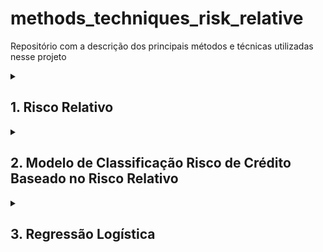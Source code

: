 # methods_techniques_risk_relative
Repositório com a descrição dos principais métodos e técnicas utilizadas nesse projeto

<details>

<summary> <h2> 1. Risco Relativo </h2></summary>

Para o caso desse projeto, será analisado se, por exemplo, para uma variável como a idade, uma determinada faixa etária apresenta maior risco de inadimplência que outra, identificando se certos grupos são mais propensos a não cumprir com suas obrigações financeiras.  Esses grupos são os quartis da amostra, segmentados previamente como mostrado em **Cálculo dos quartis**: 

<details> <summary> <h4> Cálculo dos quartis </h4>  - Clique em ▶ para ver os detalhes </summary> 

****

Aqui, foi obtida a segmentação das seguintes variáveis em quartis:

**age | last_month_salary | number_dependents | total_loan | total_90_days_overdue | using lines not secured personal assets | debt_ratio**

O código utilizado para a segmentação foi o seguinte:

```sql
  SELECT *,
    NTILE(4) OVER (ORDER BY age) AS age_quartiles,
    NTILE(4) OVER (ORDER BY last_month) AS last_month_quartiles,
    NTILE(4) OVER (ORDER BY number_dependents) AS number_dependents_quartiles,
    NTILE(4) OVER (ORDER BY total_loan) AS total_loan_quartiles,
    NTILE(4) OVER (ORDER BY total_90_days_overdue) AS total_90_days_overdue_quartiles,
    NTILE(4) OVER (ORDER BY total_lines) AS total_lines_quartiles,
    NTILE(4) OVER (ORDER BY debt_ratio) AS debt_ratio_quartiles
  FROM `dados_proj3.proj3_unified_table2`
```
</details>

O cálculo do risco relativo será feito para cada quartil, conforme a fórmula:

$$
𝑅𝑅_{Q_n}= \tau_{Q_n}/\tau_{Q_x, Q_y, Q_z}
$$

Onde, 

$\tau_{Q_n}$ é a taxa de inadimplência do quartil *n*

$\tau_{Q_x, Q_y, Q_z}$ é a taxa de inadimplência dos outros quartis.

Para o cálculo de Risco Relativo no Big Query, foi utilizado o seguinte raciocínio:

$\tau_{Q_1}$ é calculado como a média da variável *default_flag* no quartil *n*. Como a variável *default_flag* tem valor 1 para inadimplentes e 0 para adimplentes, a soma dessa variável dentro do quartil 1, dividida pelo número de observações no quartil, nos dá a taxa de inadimplência para aquele grupo:

$$
\tau_{Q_n}= media(\textup{default flag(Qn)})
$$

e

$$
\tau_{Q_x, Q_y, Q_z}= \frac{\sum (\textup{default flag}) - \Sigma (\textup{default flag (Qn)})}{N-N_{Qn}}
$$

Onde,

- $\sum (\textup{default flag})$ é a soma total dos valores da variável default_flag.
- $\Sigma (\textup{default flag (Qn)}$ é a soma dos valores da variável default_flag no quartil n.
- $N$ é o número total de observações na amostra.
- $N_{Qn}$ é o número de observações no quartil *n*.

Esse cálculo nos permitirá comparar a taxa de inadimplência do quartil n com os outros quartis, ajudando a identificar se existe um grupo de cada variável com maior risco de inadimplência.

O risco relativo e a classificação dos grupos foram feitas em um mesmo código e será melhor detalhado abaixo:

```sql
-- Dividindo os dados em quartis com NTILE
WITH quartiles_table AS (
  SELECT *,
    NTILE(4) OVER (ORDER BY age) AS age_quartiles,
    NTILE(4) OVER (ORDER BY last_month) AS last_month_quartiles,
    NTILE(4) OVER (ORDER BY number_dependents) AS number_dependents_quartiles,
    NTILE(4) OVER (ORDER BY total_loan) AS total_loan_quartiles,
    NTILE(4) OVER (ORDER BY total_90_days_overdue) AS total_90_days_overdue_quartiles,
    NTILE(4) OVER (ORDER BY total_lines) AS total_lines_quartiles,
    NTILE(4) OVER (ORDER BY debt_ratio) AS debt_ratio_quartiles
  FROM `dados_proj3.proj3_unified_table2`
),

total_measurements AS (
  SELECT
    SUM(default_flag) AS sum_default,
    COUNT(*) AS total
  FROM quartiles_table
),

age_relative_risks AS (
  SELECT
    age_quartiles AS quartile,
    min(age) AS lower_age,
    max(age) AS upper_age,
    AVG(default_flag) / ((total_measurements.sum_default - SUM(default_flag)) / (total_measurements.total - COUNT(*))) AS relative_risk
  FROM quartiles_table, total_measurements
  GROUP BY age_quartiles, total_measurements.sum_default, total_measurements.total
),

last_month_relative_risks AS (
  SELECT
    last_month_quartiles AS quartile,
    min(last_month) AS lower_last_month,
    max(last_month) AS upper_last_month,
    AVG(default_flag) / ((total_measurements.sum_default - SUM(default_flag)) / (total_measurements.total - COUNT(*))) AS relative_risk
  FROM quartiles_table, total_measurements
  GROUP BY last_month_quartiles, total_measurements.sum_default, total_measurements.total
),

number_dependents_relative_risks AS (
  SELECT
    number_dependents_quartiles AS quartile,
    min(number_dependents) AS lower_number_dependents,
    max(number_dependents) AS upper_number_dependents,
    AVG(default_flag) / ((total_measurements.sum_default - SUM(default_flag)) / (total_measurements.total - COUNT(*))) AS relative_risk
  FROM quartiles_table, total_measurements
  GROUP BY number_dependents_quartiles, total_measurements.sum_default, total_measurements.total
),

total_loan_relative_risks AS (
  SELECT
    total_loan_quartiles AS quartile,
    min(total_loan) AS lower_total_loan,
    max(total_loan) AS upper_total_loan,
    AVG(default_flag) / ((total_measurements.sum_default - SUM(default_flag)) / (total_measurements.total - COUNT(*))) AS relative_risk
  FROM quartiles_table, total_measurements
  GROUP BY total_loan_quartiles, total_measurements.sum_default, total_measurements.total
),

total_90_days_overdue_relative_risks AS (
  SELECT
    total_90_days_overdue_quartiles AS quartile,
    min(total_90_days_overdue) AS lower_total_90_days_overdue,
    max(total_90_days_overdue) AS upper_total_90_days_overdue,
    AVG(default_flag) / ((total_measurements.sum_default - SUM(default_flag)) / (total_measurements.total - COUNT(*))) AS relative_risk
  FROM quartiles_table, total_measurements
  GROUP BY total_90_days_overdue_quartiles, total_measurements.sum_default, total_measurements.total
),

total_lines_relative_risks AS (
  SELECT
    total_lines_quartiles AS quartile,
    min(total_lines) AS lower_total_lines,
    max(total_lines) AS upper_total_lines,
    AVG(default_flag) / ((total_measurements.sum_default - SUM(default_flag)) / (total_measurements.total - COUNT(*))) AS relative_risk
  FROM quartiles_table, total_measurements
  GROUP BY total_lines_quartiles, total_measurements.sum_default, total_measurements.total
),

debt_ratio_relative_risks AS (
  SELECT
    debt_ratio_quartiles AS quartile,
    min(debt_ratio) AS lower_debt_ratio,
    max(debt_ratio) AS upper_debt_ratio,
    AVG(default_flag) / ((total_measurements.sum_default - SUM(default_flag)) / (total_measurements.total - COUNT(*))) AS relative_risk
  FROM quartiles_table, total_measurements
  GROUP BY debt_ratio_quartiles, total_measurements.sum_default, total_measurements.total
)

SELECT 
  a.quartile AS quartiles,
  a.relative_risk AS age_relative_risk,
  a.lower_age,
  a.upper_age,
  CASE
    WHEN a.relative_risk < 1 THEN 'Grupo que não apresenta risco'
    WHEN a.relative_risk > 1 THEN 'Grupo de Risco'
  END AS age_classification,

  b.relative_risk AS last_month_relative_risk,
  b.lower_last_month,
  b.upper_last_month,
  CASE
    WHEN b.relative_risk < 1 THEN 'Grupo que não apresenta risco'
    WHEN b.relative_risk > 1 THEN 'Grupo de Risco'
  END AS last_month_classification,

  c.relative_risk AS number_dependents_relative_risk,
  c.lower_number_dependents,
  c.upper_number_dependents,
  CASE
    WHEN c.relative_risk < 1 THEN 'Grupo que não apresenta risco'
    WHEN c.relative_risk > 1 THEN 'Grupo de Risco'
  END AS number_dependents_classification,

  d.relative_risk AS total_loan_relative_risk,
  d.lower_total_loan,
  d.upper_total_loan,
  CASE
    WHEN d.relative_risk < 1 THEN 'Grupo que não apresenta risco'
    WHEN d.relative_risk > 1 THEN 'Grupo de Risco'
  END AS total_loan_classification,
  
  e.relative_risk AS total_90_days_overdue_relative_risk,
  e.lower_total_90_days_overdue,
  e.upper_total_90_days_overdue,
  CASE
    WHEN e.relative_risk < 1 THEN 'Grupo que não apresenta risco'
    WHEN e.relative_risk > 1 THEN 'Grupo de Risco'
  END AS total_90_days_overdue_classification,

  f.relative_risk AS total_lines_relative_risk,
  f.lower_total_lines,
  f.upper_total_lines,
  CASE
    WHEN f.relative_risk < 1 THEN 'Grupo que não apresenta risco'
    WHEN f.relative_risk > 1 THEN 'Grupo de Risco'
  END AS total_lines_classification,
  
  g.relative_risk AS debt_ratio_relative_risk,
  g.lower_debt_ratio,
  g.upper_debt_ratio,
  CASE
    WHEN g.relative_risk < 1 THEN 'Grupo que não apresenta risco'
    WHEN g.relative_risk > 1 THEN 'Grupo de Risco'
  END AS debt_ratio_classification

FROM 
  age_relative_risks a
  JOIN last_month_relative_risks b ON a.quartile = b.quartile
  JOIN number_dependents_relative_risks c ON a.quartile = c.quartile
  JOIN total_loan_relative_risks d ON a.quartile = d.quartile
  JOIN total_90_days_overdue_relative_risks e ON a.quartile = e.quartile
  JOIN total_lines_relative_risks f ON a.quartile = f.quartile
  JOIN debt_ratio_relative_risks g ON a.quartile = g.quartile
ORDER BY a.quartile;

```

Embaixo, detalho as tabelas auxiliares feitas e o que elas representam:

**quartiles_table:**

Nessa tabela foi obtida a segmentação em quartis das oito variáveis (**age | last_month_salary | number_dependents | total_loan | total_90_days_overdue | using lines not secured personal assets | debt_ratio).**

**total_measurements:**

Nessa tabela, foi feita a soma da variável default_flag ($\sum (\textup{default flag})$) e a contagem do total de linhas da tabela unificada (Para o cálculo de $*N*$. 

```sql
total_measurements AS (
  SELECT
    SUM(default_flag) AS sum_default,
    COUNT(*) AS total
  FROM quartiles_table
),
```

Onde,

SUM(default_flag) AS sum_default é $\sum (\textup{default flag})$

COUNT(*) AS total é $N$

***variável*_risks:**

Foram construídas um total de oito tabelas auxiliares, uma para cada variável para o cálculo do risco relativo de cada quartil. Ex.:

```sql
age_relative_risks AS (
  SELECT
    age_quartiles AS quartile,
    a.lower_age,
	  a.upper_age,
    AVG(default_flag) / ((total_measurements.sum_default - SUM(default_flag)) / (total_measurements.total - COUNT(*))) AS relative_risk
  FROM quartiles_table, total_measurements
  GROUP BY age_quartiles, total_measurements.sum_default, total_measurements.total
),
```

Onde,

- AVG(default_flag) é $\tau_{Q_n}= media(\textup{default flag(Qn)})$
- ((total_measurements.sum_default - SUM(default_flag)) / (total_measurements.total - COUNT(*))) é $\tau_{Q_x, Q_y, Q_z}$
- AVG(default_flag) / ((total_measurements.sum_default - SUM(default_flag)) / (total_measurements.total - COUNT(*))) AS relative_risk é $RR$

No final, foram agrupadas todas as tabelas pelos quartiles de cada um, usando o comando JOIN e os $RR$ de cada variável foi classificado de acordo com essa tabela:

| RR | Interpretação |
| --- | --- |
| =1 | ausência de associação |
| <1 | fator de proteção |
| >1 | fator de risco |

Usando o comando CASE. Ex:

```sql
  CASE
    WHEN a.relative_risk < 1 THEN 'Sem Risco de Inadimplência'
    WHEN a.relative_risk > 1 THEN 'Risco de Inadimplência'
  END AS age_classification,
```
**Tabela com a segmentação dos grupos de acordo com cada variável:
| quartis | last_month relative_risk | last_month (min) | last_month (max) | last_month classification | number_dependents relative_risk | number_dependents (min) | number_dependents (max) | number_dependents classification | total_lines relative_risk | total_lines (min) | total_lines (max) | total_lines classification | debt_ratio relative_risk | debt_ratio (min) | debt_ratio (max) | debt_ratio classification |
| --- | --- | --- | --- | --- | --- | --- | --- | --- | --- | --- | --- | --- | --- | --- | --- | --- |
| 1 | 1,949529054 | 0 | R$3944,00 | Risco de Inadimplência | 0,658798838 | 0 | 0 | Sem Risco de Inadimplência | 0,039086483 | 0 | 0,028829832 | Sem Risco de Inadimplência | 0,746959956 | 0 | 0,181105577 | Sem Risco de Inadimplência |
| 2 | 0,961747393 | R$3947,00 | R$5400,00 | Sem Risco de Inadimplência | 0,769668123 | 0 | 0 | Sem Risco de Inadimplência | 0,004830737 | 0,028830012 | 0,144361012 | Sem Risco de Inadimplência | 0,823739618 | 0,181122062 | 0,369246406 | Sem Risco de Inadimplência |
| 3 | 0,987142489 | R$5400,00 | R$7495,00 | Sem Risco de Inadimplência | 1,101057634 | 0 | 1 | Risco de Inadimplência | 0,146706137 | 0,144373673 | 0,529282357 | Sem Risco de Inadimplência | 1,453406147 | 0,369278625 | 0,881271543 | Risco de Inadimplência |
| 4 | 0,392771434 | R$7495,00 | R$1560100,00 | Sem Risco de Inadimplência | 1,596238587 | 1 | 13 | Risco de Inadimplência | 46,1104476 | 0,52937284 | 22000 | Risco de Inadimplência | 1,047840157 | 0,881365417 | 307001 | Risco de Inadimplência |
</details>

<details> <summary> <h2>2. Modelo de Classificação Risco de Crédito Baseado no Risco Relativo </h2> </summary>

### Classificação com base nos Scores

Aqui, o objetivo é classificar os clientes como  “Mau pagador” e “Bom pagador”  de acordo com todas as variáveis disponíveis no banco de dados. Essa classificação, tem como propósito modelar meu banco de dados para que se possa avaliar futuros clientes de acordo com as diferentes variáveis do meu modelo.

Afim de obter essa classificação, as categorias “Mau pagador” e “Bom pagador” de cada uma das 7 variáveis foi convertida em variáveis Dummies:

- Mau pagador = 1
- Bom pagador = 0

Parte do código, somente com as classificações:

```sql
SELECT 
  a.user_id,
  a.default_flag,
  h.relative_risk AS age_relative_risk,
  a.age_quartiles,
  h.lower_age,
  h.upper_age,
  CASE
    WHEN h.relative_risk < 1 THEN 0 ELSE 1
  END AS age_risk_dummy,

  b.relative_risk AS last_month_relative_risk,
  a.last_month_quartiles,
  b.lower_last_month,
  b.upper_last_month,
  CASE
    WHEN b.relative_risk < 1 THEN 0 ELSE 1
  END AS last_month_risk_dummy,

  c.relative_risk AS number_dependents_relative_risk,
  a.number_dependents_quartiles,
  c.lower_number_dependents,
  c.upper_number_dependents,
  CASE
    WHEN c.relative_risk < 1 THEN 0 ELSE 1
  END AS number_dependents_risk_dummy,

  d.relative_risk AS total_loan_relative_risk,
  a.total_loan_quartiles,
  d.lower_total_loan,
  d.upper_total_loan,
  CASE
    WHEN d.relative_risk < 1 THEN 0 ELSE 1
  END AS total_loan_risk_dummy,
  
  e.relative_risk AS total_90_days_overdue_relative_risk,
  a.total_90_days_overdue_quartiles,
  e.lower_total_90_days_overdue,
  e.upper_total_90_days_overdue,
  CASE
    WHEN e.relative_risk < 1 THEN 0 ELSE 1
  END AS total_90_days_overdue_risk_dummy,

  f.relative_risk AS total_lines_relative_risk,
  a.total_lines_quartiles,
  f.lower_total_lines,
  f.upper_total_lines,
  CASE
    WHEN f.relative_risk < 1 THEN 0 ELSE 1
  END AS total_lines_risk_dummy,
  
  g.relative_risk AS debt_ratio_relative_risk,
  a.debt_ratio_quartiles,
  g.lower_debt_ratio,
  g.upper_debt_ratio,
  CASE
    WHEN g.relative_risk < 1 THEN 0 ELSE 1
  END AS debt_ratio_risk_dummy

FROM 
  quartiles_table a
  JOIN age_relative_risks h ON a.age_quartiles = h.quartile
  JOIN last_month_relative_risks b ON a.last_month_quartiles = b.quartile
  JOIN number_dependents_relative_risks c ON a.number_dependents_quartiles = c.quartile
  JOIN total_loan_relative_risks d ON a.total_loan_quartiles = d.quartile
  JOIN total_90_days_overdue_relative_risks e ON a.total_90_days_overdue_quartiles = e.quartile
  JOIN total_lines_relative_risks f ON a.total_lines_quartiles = f.quartile
  JOIN debt_ratio_relative_risks g ON a.debt_ratio_quartiles = g.quartile
),
```

Assim, foi possível somar os valores dummies, no qual o score final, chamado de risk_score, poderia ter um valor de de 0 a 7.

```sql
-- Calculando a pontuação final
final_scores AS (
  SELECT *,
    (age_risk_dummy + last_month_risk_dummy + number_dependents_risk_dummy + total_loan_risk_dummy + total_90_days_overdue_risk_dummy + total_lines_risk_dummy + debt_ratio_risk_dummy) AS risk_score
  FROM risk_classification
),
```

 Com esses valores em mãos foi estabelecido um valor de corte para a variável risk_score, no qual, acima desse valor, o cliente seria classificado como “mau pagador” e abaixo como “bom pagador”.

O valor de corte foi determinado pelo valor da taxa de inadimplência para cada um dos possíveis risk_score. A taxa de inadimplência ($\tau_i$ ) foi calculada dividindo o somatório do *default_flag* para cada risk_score pelo quantidade total de valores da variável *default_flag*. 

$$
\tau_i=\frac{\sum(\text{default flag)}_i}{N}
$$

Onde, 

- $N$ é o número total de observações na amostra.

Código:

```sql
-- Calcular a taxa de inadimplência para cada faixa de pontuação
risk_distribution AS (
  SELECT
    risk_score,
    --COUNT(*) AS total_users,
    --SUM(default_flag) AS total_defaults,
    SUM(default_flag) / COUNT(*) AS default_rate
  FROM final_scores
  GROUP BY risk_score
  ORDER BY risk_score
),
```

Com esse cálculo temos a taxa de inadimplência para cada grupo de risk_score. Os valores encontrados, se encontram na tabela abaixo:

| risk_score | $\tau_i $ |
| --- | --- |
| 1 | 0.00018601190476190475 |
| 2 | 0.0019365250134480904 |
| 3 | 0.00579496364977347 |
| 4 | 0.022197201222454561 |
| 5 | 0.07903780068728522 |
| 6 | 0.17396449704142011 |
| 7 | 0.255813953488 |

Baseado no valor das taxas $\tau_i$  pra 

Nesse código foi utilizado o seguinte critério de classificação:

taxa > 0.1:  “Mau pagador” 

Taxa < 0.1: “Bom pagador”

Essa classificação foi adicionada na tabela como a variável ***risk_class.***

```sql
classified_users AS (
  SELECT risk_score,
    default_rate,
    CASE
      WHEN default_rate >= 0.1 THEN 'Mau Pagador'
      ELSE 'Bom Pagador'
    END AS risk_class
  FROM risk_distribution
)

-- Visualizar a distribuição e taxa de inadimplência para cada faixa de pontuação
SELECT *
FROM final_scores final
JOIN  classified_users class ON final.risk_score = class.risk_score

```



### Validação do Modelo

Agora, para testar se essa classificação prevê bem o risco de crédito, foi utilizado a matriz de confusão no Google Colab.

A matriz de confusão é uma métrica de performance dos algoritmos de classificação. Vamos utilizá-la para testar esse modelo:

No Google Colab, exportei os dados da tabela com todas as variáveis dummy, assim como o risk_score e a variável  ***risk_class*** com a classificação do cliente como “Bons pagadores” e “Maus pagadores”

![1_ql1siLJsgfdmnabD4Jy8kg](https://github.com/annesantos1990/limpezadedados_spotify/assets/166059836/c7f6cdce-ed99-451b-8aa4-d416aa8a14ca)

Feito isso, a variável risk_class foi reclassificada em valores numéricas, onde Mau Pagador recebeu valor 1 e Bons Pagadores recebeu valor 0:

```python
from sklearn.metrics import confusion_matrix, classification_report
import seaborn as sns
import matplotlib.pyplot as plt

# Definir o ponto de corte e calcular a coluna 'predicted_default'
cut_off = 3  # Ajuste conforme necessário
df3['predicted_default'] = df3['risk_class'].apply(lambda x: 1 if x == "Mau Pagador" else 0)
```

E essa nova variável, no qual tem as informações do nosso modelo de classificação foi comparada com a variável default_flag que já é a variável com as informações dos adimplentes e inadimplentes.

Assim, podemos avaliar se o modelo de classificação construído para detectar “Bons Pagadores” e “Maus Pagadores” é um bom modelo.

Para avaliar o desempenho do modelo, foi utilizado a matriz de confusão, que fornece informações sobre a precisão das previsões em relação aos valores reais. A classificação é separada em valores positivos e negativos. Para esclarecer melhor, vejamos alguns exemplos:

- Verificar se o modelo detecta corretamente uma pessoa tem câncer:
    - Tem câncer (positivo), não tem câncer (negativo)
- Detecção de cachorro e gatos em fotografias:
    - gato (positivo), cachorro (negativo - não é um gato)

Como pode-se observar, o critério para determinar o que é positivo ou negativo varia conforme o caso. No entanto, o negativo pode ser interpretado como a negação do positivo.

Para o nosso caso, consideramos que positivo é um “bom pagador” e negativo é um “mau pagador”.

- Falsos negativos seriam bons pagadores sendo classificados como maus pagadores;
- Falsos positivo seriam maus pagadores sendo classificados como bons pagadores;

Junto com a matriz de confusão também tem outras métricas que também são avaliadas como:

- Acurácia: A proporção de todas as previsões corretas (positivas e negativas) em relação ao total de previsões;;
- Precisão: A proporção de verdadeiros positivos em relação ao total de previsões positivas. Isto mede a exatidão das previsões positivas do modelo;
- Recall: A proporção de verdadeiros positivos em relação ao total de casos realmente positivos. Isto mede a capacidade do modelo de identificar corretamente todos os casos positivos;
- F1-score: Uma medida que equilibra a precisão e o recall, calculada como a média harmônica dessas duas métricas.

Para o meu modelo de classificação, é importante que eu diminua os falsos positivos ou falsos negativos?

- Falsos positivos: Mal pagador sendo classificado como Bom pagador
- Falsos positivos: Bom pagador sendo classificado como Mau pagador

Se eu quero reduzir a probabilidade de inadimplências e perdas, temos que focar em diminuir os falsos positivos.

![1_ql1siLJsgfdmnabD4Jy8kg.jpg](https://prod-files-secure.s3.us-west-2.amazonaws.com/75dcc154-fd1d-4af5-b505-98330c057cd2/7e1c104d-a06d-45e7-a476-33fc1991848a/1_ql1siLJsgfdmnabD4Jy8kg.jpg)

- Assim, o **ppv** (**Positive Predictive Value (PPV) ou precisão)** precisa dar alto, porque teremos menos falsos positivos, aumentando a precisão positiva
- E o **recall da variável negativa** precisa  ser elevado, porque, entre todos os valores verdadeiramente negativos, precisamos que haja poucos falsos positivos (significando que o modelo previu um valor positivo quando, na verdade, é verdadeiramente negativo).

Na linguagem do nosso modelo, isso significa que:

- O ppv precisa ser alto, porque teremos menos maus Pagadores sendo classificado como bons pagadores, aumentando a precisão das previsões positiva.
- E o recall da variável negativa precisa ser alto, porque, entre todos os valores verdadeiramente de maus Pagadores, preciso que haja poucos maus pagadores sendo classificado como bons pagadores.

Em resumo, queremos que nosso modelo detecte bem os maus pagadores e nos traga poucos falsos positivos, garantindo que os bons pagadores não sejam erroneamente classificados como maus pagadores.

Código para avaliar o modelo com a matriz de confusão e as métricas supracitadas:

```python
# Variável real e predita
# Aqui default_flag é a variável real, pois ela já nos traz a informação se um cliente é inadimplente ou adimplente
# E temos o nosso modelo que é a variável "predicted_default"
y_true = df['default_flag']
y_pred = df3['predicted_default']

# Matriz de confusão para avaliar se meu modelo com a nova variável "predicted_default" é um bom modelo.
conf_matrix = confusion_matrix(y_true, y_pred)

# Relatório de classificação
class_report = classification_report(y_true, y_pred)

print("Matriz de Confusão:")
print(conf_matrix)
print("\nRelatório de Classificação:")
print(class_report)

# Visualizar a matriz de confusão
sns.heatmap(conf_matrix, annot=True, fmt='d', cmap='Blues', xticklabels=['Bom Pagador', 'Mau Pagador'], yticklabels=['Bom Pagador', 'Mau Pagador'])
plt.xlabel('Predicted')
plt.ylabel('Actual')
plt.title('Matriz de Confusão')
plt.show()
```
</details>

<details> <summary> <h2>3. Regressão Logística </h2></summary>

A modelo de regressão logística foi proposto como uma alternativa ao modelo anterior, que não alcançou métricas de desempenho satisfatórias. 

A regressão logística é um modelo de classificação onde as variáveis preditoras são contínuas e a variável resposta é binária, geralmente codificada como 0 ou 1. Este modelo é útil para prever a probabilidade de ocorrência de um evento com base nas variáveis independentes.

O código utilizado para a regressão logística e a avaliação das métricas do modelo encontra-se abaixo:

```python
# Selecionar as variáveis independentes e dependentes
X = df[['age', 'last_month', 'number_dependents', 'total_90_days_overdue', 'debt_ratio', 'total_loan']]
y = df['default_flag']
```

```python
# Convertendo y para inteiro.
y = y.astype(int)

# Certifique-se de que y só contém valores binários (0 e 1)
print(y.unique())
```

```python
# Dividir os dados em conjuntos de treinamento e teste
X_train, X_test, y_train, y_test = train_test_split(X, y, test_size=0.25, random_state=42)
```

Foram utilizadas três técnicas diferentes no modelo de Regressão Logística:

1. Class Weight
    
    O parâmetro `class_weight='balanced'` na função de regressão logística do Python foi utilizado para lidar com o problema das classes desbalanceadas na variável `default_flag`. Este parâmetro ajusta automaticamente o peso das classes inversamente proporcional às suas frequências na amostra de dados de treinamento. Em outras palavras, a função de custo é ajustada para penalizar mais os erros cometidos nas classes minoritárias e menos os erros nas classes majoritárias. Isso ajuda o modelo a considerar a importância relativa das classes minoritárias durante o treinamento, resultando em uma melhor performance na predição dessas classes.
    
2. Oversampling
    
    É uma técnica de reamostragem no qual tem com propósito equilibrar a diferença de classes aumentando o número de instâncias da classe minoritária.
    
3. Undersampling
    
    É uma técnica de reamostragem no qual tem com propósito equilibrar essa diferença diminuindo o número de instâncias da classe majoritária.
    

Para ver cada uma delas, acessar o Google Colab: https://colab.research.google.com/drive/1UTQUppbQ1UxoRsXbzcXoNZf4f_LWFN_I?usp=sharing

A que teve maior quantidade de acertos de *Maus Pagadores*, mas ainda assim com boas métricas foi a primeira. Abaixo está o código:

```python
# Inicializar e treinar o modelo de regressão logística com ajuste de pesos das classes
model = LogisticRegression(class_weight='balanced', max_iter=500)
model.fit(X_train, y_train)

# Fazer previsões
y_pred = model.predict(X_test)

# Avaliar o modelo
accuracy = accuracy_score(y_test, y_pred)
report = classification_report(y_test, y_pred)

print("Acurácia do modelo:", accuracy)
print("Relatório de classificação:\n", report)

# Calcular e exibir a matriz de confusão
conf_matrix = confusion_matrix(y_test, y_pred)

plt.figure(figsize=(8, 6))
sns.heatmap(conf_matrix, annot=True, fmt='d', cmap='Blues', xticklabels=['Previsto: Bom Pagador', 'Previsto: Mau Pagador'], yticklabels=['Real: Bom Pagador', 'Real: Mau Pagador'])
plt.xlabel('Classe Prevista')
plt.ylabel('Classe Verdadeira')
plt.title('Matriz de Confusão')
plt.show()
```

Conforme discutido na Seção 2, neste projeto a prioridade foi diminuir os falsos positivos e ter também boa quantidade de acertos de *Maus Pagadores*. Por isso, o formato de regressão logística com o ***Class Weight*** foi o escolhido, pois ele teve os fatores supracitados.




Para mais detalhes acessar o [Notebook do Google Colab](https://colab.research.google.com/drive/1UTQUppbQ1UxoRsXbzcXoNZf4f_LWFN_I?usp=sharing).

</details>
